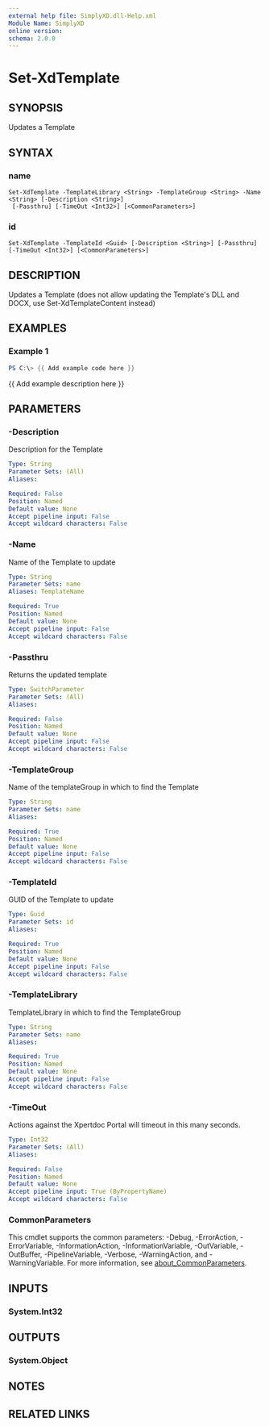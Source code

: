 ```yaml
---
external help file: SimplyXD.dll-Help.xml
Module Name: SimplyXD
online version:
schema: 2.0.0
---
```


# Set-XdTemplate

## SYNOPSIS
Updates a Template

## SYNTAX

### name
```
Set-XdTemplate -TemplateLibrary <String> -TemplateGroup <String> -Name <String> [-Description <String>]
 [-Passthru] [-TimeOut <Int32>] [<CommonParameters>]
```

### id
```
Set-XdTemplate -TemplateId <Guid> [-Description <String>] [-Passthru] [-TimeOut <Int32>] [<CommonParameters>]
```

## DESCRIPTION
Updates a Template (does not allow updating the Template's DLL and DOCX, use Set-XdTemplateContent instead)

## EXAMPLES

### Example 1
```powershell
PS C:\> {{ Add example code here }}
```

{{ Add example description here }}

## PARAMETERS

### -Description
Description for the Template

```yaml
Type: String
Parameter Sets: (All)
Aliases:

Required: False
Position: Named
Default value: None
Accept pipeline input: False
Accept wildcard characters: False
```

### -Name
Name of the Template to update

```yaml
Type: String
Parameter Sets: name
Aliases: TemplateName

Required: True
Position: Named
Default value: None
Accept pipeline input: False
Accept wildcard characters: False
```

### -Passthru
Returns the updated template

```yaml
Type: SwitchParameter
Parameter Sets: (All)
Aliases:

Required: False
Position: Named
Default value: None
Accept pipeline input: False
Accept wildcard characters: False
```

### -TemplateGroup
Name of the templateGroup in which to find the Template

```yaml
Type: String
Parameter Sets: name
Aliases:

Required: True
Position: Named
Default value: None
Accept pipeline input: False
Accept wildcard characters: False
```

### -TemplateId
GUID of the Template to update

```yaml
Type: Guid
Parameter Sets: id
Aliases:

Required: True
Position: Named
Default value: None
Accept pipeline input: False
Accept wildcard characters: False
```

### -TemplateLibrary
TemplateLibrary in which to find the TemplateGroup

```yaml
Type: String
Parameter Sets: name
Aliases:

Required: True
Position: Named
Default value: None
Accept pipeline input: False
Accept wildcard characters: False
```

### -TimeOut
Actions against the Xpertdoc Portal will timeout in this many seconds.

```yaml
Type: Int32
Parameter Sets: (All)
Aliases:

Required: False
Position: Named
Default value: None
Accept pipeline input: True (ByPropertyName)
Accept wildcard characters: False
```

### CommonParameters
This cmdlet supports the common parameters: -Debug, -ErrorAction, -ErrorVariable, -InformationAction, -InformationVariable, -OutVariable, -OutBuffer, -PipelineVariable, -Verbose, -WarningAction, and -WarningVariable. For more information, see [about_CommonParameters](http://go.microsoft.com/fwlink/?LinkID=113216).

## INPUTS

### System.Int32

## OUTPUTS

### System.Object
## NOTES

## RELATED LINKS
